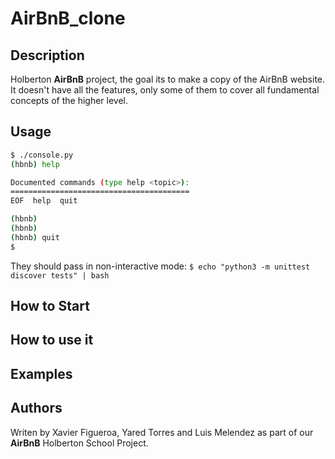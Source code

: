# AirBnB_clone

## Description

Holberton **AirBnB** project, the goal its to make a copy of the AirBnB website. It doesn't have all the features, only some of them to cover all fundamental concepts of the higher level.

## Usage

```bash
$ ./console.py
(hbnb) help

Documented commands (type help <topic>):
========================================
EOF  help  quit

(hbnb)
(hbnb)
(hbnb) quit
$
```

They should pass in non-interactive mode: `$ echo "python3 -m unittest discover tests" | bash`

## How to Start



## How to use it



## Examples



## Authors

Writen by Xavier Figueroa, Yared Torres and Luis Melendez as part of our **AirBnB** Holberton School Project.
